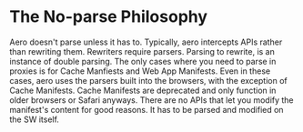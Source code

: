 # The No-parse Philosophy

Aero doesn't parse unless it has to. Typically, aero intercepts APIs rather than rewriting them. Rewriters require parsers. Parsing to rewrite, is an instance of double parsing. The only cases where you need to parse in proxies is for Cache Manfiests and Web App Manifests. Even in these cases, aero uses the parsers built into the browsers, with the exception of Cache Manifests. Cache Manifests are deprecated and only function in older browsers or Safari anyways. There are no APIs that let you modify the manifest's content for good reasons. It has to be parsed and modified on the SW itself.
